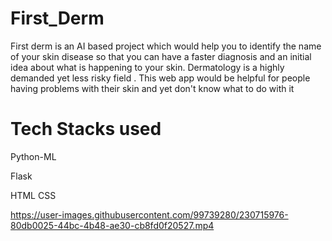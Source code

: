 # First_Derm
First derm is an AI based project which would help you to identify the name of your skin disease so that you can have a faster diagnosis and an initial idea about what is happening to your skin. Dermatology is a highly demanded yet less risky field . This web app would be helpful for people having problems with their skin and yet don't know what to do with it


# Tech Stacks used

Python-ML

Flask

HTML CSS



https://user-images.githubusercontent.com/99739280/230715976-80db0025-44bc-4b48-ae30-cb8fd0f20527.mp4

